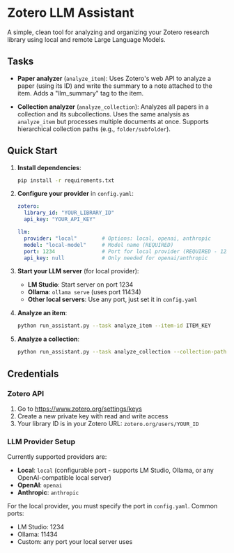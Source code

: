 # Zotero LLM Assistant

A simple, clean tool for analyzing and organizing your Zotero research library using local and remote Large Language Models.

## Tasks

- **Paper analyzer** (`analyze_item`): Uses Zotero's web API to analyze a paper (using its ID) and write the summary to a note attached to the item. Adds a "llm_summary" tag to the item.

- **Collection analyzer** (`analyze_collection`): Analyzes all papers in a collection and its subcollections. Uses the same analysis as `analyze_item` but processes multiple documents at once. Supports hierarchical collection paths (e.g., `folder/subfolder`).

## Quick Start

1. **Install dependencies**:
   ```bash
   pip install -r requirements.txt
   ```

2. **Configure your provider** in `config.yaml`:
   ```yaml
   zotero:
     library_id: "YOUR_LIBRARY_ID"
     api_key: "YOUR_API_KEY"
   
   llm:
     provider: "local"        # Options: local, openai, anthropic
     model: "local-model"     # Model name (REQUIRED)
     port: 1234               # Port for local provider (REQUIRED - 1234=LM Studio, 11434=Ollama)
     api_key: null            # Only needed for openai/anthropic
   ```

3. **Start your LLM server** (for local provider):
   - **LM Studio**: Start server on port 1234
   - **Ollama**: `ollama serve` (uses port 11434)
   - **Other local servers**: Use any port, just set it in `config.yaml`

4. **Analyze an item**:
   ```bash
   python run_assistant.py --task analyze_item --item-id ITEM_KEY
   ```

5. **Analyze a collection**:
   ```bash
   python run_assistant.py --task analyze_collection --collection-path "folder/subfolder"
   ```

## Credentials

### Zotero API
1. Go to https://www.zotero.org/settings/keys
2. Create a new private key with read and write access
3. Your library ID is in your Zotero URL: `zotero.org/users/YOUR_ID`

### LLM Provider Setup

Currently supported providers are:

- **Local**: `local` (configurable port - supports LM Studio, Ollama, or any OpenAI-compatible local server)
- **OpenAI**: `openai`
- **Anthropic**: `anthropic`

For the local provider, you must specify the port in `config.yaml`. Common ports:
- LM Studio: 1234
- Ollama: 11434
- Custom: any port your local server uses